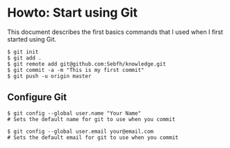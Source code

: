 # Howto: Start using Git

This document describes the first basics commands that I used when I first started using Git.

	$ git init
	$ git add .
	$ git remote add git@github.com:Sebfh/knowledge.git
	$ git commit -a -m "This is my first commit"
	$ git push -u origin master

## Configure Git

	$ git config --global user.name "Your Name"
	# Sets the default name for git to use when you commit
	
	$ git config --global user.email your@email.com
	# Sets the default email for git to use when you commit